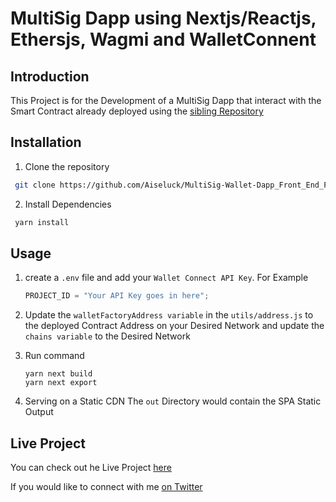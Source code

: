 # MultiSig Dapp using Nextjs/Reactjs, Ethersjs, Wagmi and WalletConnent

## Introduction

This Project is for the Development of a MultiSig Dapp that interact with the Smart Contract already deployed using the [sibling Repository](https://github.com/Aiseluck/MultiSig-Wallet-Project)

## Installation

1. Clone the repository

```bash
 git clone https://github.com/Aiseluck/MultiSig-Wallet-Dapp_Front_End_Project
```

2. Install Dependencies

```bash
 yarn install
```

## Usage

1.  create a `.env` file and add your `Wallet Connect API Key`. For Example

    ```javascript
    PROJECT_ID = "Your API Key goes in here";
    ```

2.  Update the `walletFactoryAddress variable` in the `utils/address.js` to the deployed Contract Address on your Desired Network and update the `chains variable` to the Desired Network

3.  Run command

    ```shell
    yarn next build
    yarn next export
    ```

4.  Serving on a Static CDN
    The `out` Directory would contain the SPA Static Output

## Live Project

You can check out he Live Project [here](https://multisig.onrender.com/)

If you would like to connect with me [on Twitter](https://twitter.com/Aiseluck)
